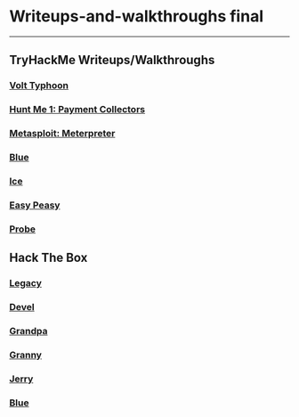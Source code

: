 # Writeups-and-walkthroughs final

---

## TryHackMe Writeups/Walkthroughs

### [Volt Typhoon](./(https://github.com/amack3131/Volt-Typhoon/tree/main))
### [Hunt Me 1: Payment Collectors](./Hunt_Me_I.md)
### [Metasploit: Meterpreter](./Metasploit-Meterpreter.md)
### [Blue](./blue.md)
### [Ice](./Ice.md)
### [Easy Peasy](./easy-peasy.md)
### [Probe](./probe.md)

## Hack The Box

### [Legacy](./Legacy.md)
### [Devel](./Devel.md)
### [Grandpa](./Grandpa.md)
### [Granny](./Granny.md)
### [Jerry](./Jerry.md)
### [Blue](./Blue.md)
